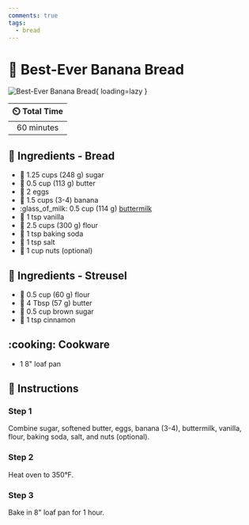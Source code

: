 ```yaml
---
comments: true
tags:
  - bread
---
```

# :banana: Best-Ever Banana Bread

![Best-Ever Banana Bread](../assets/images/best-ever-banana-bread.jpg){ loading=lazy }

| :timer_clock: Total Time |
|:-----------------------: |
| 60 minutes |

## :salt: Ingredients - Bread

- :candy: 1.25 cups (248 g) sugar
- :butter: 0.5 cup (113 g) butter
- :egg: 2 eggs
- :banana: 1.5 cups (3-4) banana
- :glass_of_milk: 0.5 cup (114 g) [buttermilk][1]
- :icecream: 1 tsp vanilla
- :ear_of_rice: 2.5 cups (300 g) flour
- :cup_with_straw: 1 tsp baking soda
- :salt: 1 tsp salt
- :chestnut: 1 cup nuts (optional)

## :salt: Ingredients - Streusel

- :ear_of_rice: 0.5 cup (60 g) flour
- :butter: 4 Tbsp (57 g) butter
- :maple_leaf: 0.5 cup brown sugar
- :custard: 1 tsp cinnamon

## :cooking: Cookware

- 1 8" loaf pan

## :pencil: Instructions

### Step 1

Combine sugar, softened butter, eggs, banana (3-4), buttermilk, vanilla, flour, baking soda, salt, and nuts (optional).

### Step 2

Heat oven to 350°F.

### Step 3

Bake in 8" loaf pan for 1 hour.

[1]: <../ingredients/buttermilk.md>
